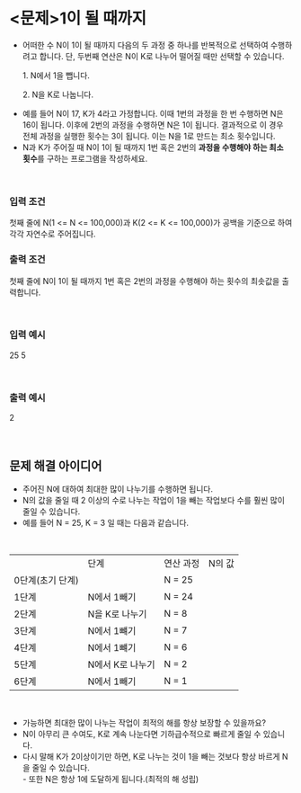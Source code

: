 <h1><문제>1이 될 때까지</h1>
<ul>
    <li>어떠한 수 N이 1이 될 때까지 다음의 두 과정 중 하나를 반복적으로 선택하여 수행하려고 합니다. 단, 두번째 연산은 N이 K로 나누어 떨어질 때만 선택할 수 있습니다.</li>
    <p>1. N에서 1을 뺍니다.</p>
    <p>2. N을 K로 나눕니다.</p>
    <li>예를 들어 N이 17, K가 4라고 가정합니다. 이때 1번의 과정을 한 번 수행하면 N은 16이 됩니다. 이후에 2번의 과정을 수행하면 N은 1이 됩니다. 결과적으로 이 경우 전체 과정을 실행한 횟수는 3이 됩니다. 이는 N을 1로 만드는 최소 횟수입니다.</li>
    <li>N과 K가 주어질 때 N이 1이 될 때까지 1번 혹은 2번의 <b>과정을 수행해야 하는 최소 횟수</b>를 구하는 프로그램을 작성하세요.</li>
</ul>

<br>

<h3>입력 조건</h3>
<p>첫째 줄에 N(1 <= N <= 100,000)과 K(2 <= K <= 100,000)가 공백을 기준으로 하여 각각 자연수로 주어집니다.</p>
<h3>출력 조건</h3>
<p>첫째 줄에 N이 1이 될 때까지 1번 혹은 2번의 과정을 수행해야 하는 횟수의 최솟값을 출력합니다.</p>

<br>

<h3>입력 예시</h3>
<p>25 5</p>
<br>
<h3>출력 예시</h3>
<p>2</p>

<br>

<h2>문제 해결 아이디어</h2>
<ul>
    <li>주어진 N에 대하여 최대한 많이 나누기를 수행하면 됩니다.</li>
    <li>N의 값을 줄일 때 2 이상의 수로 나누는 작업이 1을 빼는 작업보다 수를 훨씬 많이 줄일 수 있습니다.</li>
    <li>예를 들어 N = 25, K = 3 일 때는 다음과 같습니다.</li>
</ul>

<br>

<table>
    <th>
        <td>단계</td>
        <td>연산 과정</td>
        <td>N의 값</td>
    </th>
    <tr>
        <td>0단계(초기 단계)</td>
        <td></td>
        <td>N = 25</td>
    </tr>
    <tr>
        <td>1단계</td>
        <td>N에서 1빼기</td>
        <td>N = 24</td>
    </tr>
    <tr>
        <td>2단계</td>
        <td>N을 K로 나누기</td>
        <td>N = 8</td>
    </tr>
    <tr>
        <td>3단계</td>
        <td>N에서 1뺴기</td>
        <td>N = 7</td>
    </tr>
    <tr>
        <td>4단계</td>
        <td>N에서 1뺴기</td>
        <td>N = 6</td>
    </tr>
    <tr>
        <td>5단계</td>
        <td>N에서 K로 나누기</td>
        <td>N = 2</td>
    </tr>
    <tr>
        <td>6단계</td>
        <td>N에서 1빼기</td>
        <td>N = 1</td>
    </tr>
</table>

<br>

<ul>
    <li>가능하면 최대한 많이 나누는 작업이 최적의 해를 항상 보장할 수 있을까요?</li>
    <li>N이 아무리 큰 수여도, K로 계속 나눈다면 기하급수적으로 빠르게 줄일 수 있습니다.</li>
    <li>다시 말해 K가 2이상이기만 하면, K로 나누는 것이 1을 빼는 것보다 항상 바르게 N을 줄일 수 있습니다.</li>
        - 또한 N은 항상 1에 도달하게 됩니다.(최적의 해 성립)
</ul>